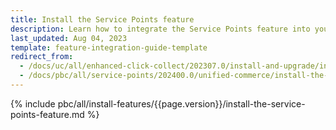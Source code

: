 ```yaml
---
title: Install the Service Points feature
description: Learn how to integrate the Service Points feature into your project
last_updated: Aug 04, 2023
template: feature-integration-guide-template
redirect_from:
  - /docs/uc/all/enhanced-click-collect/202307.0/install-and-upgrade/install-features/install-the-service-points-feature.html
  - /docs/pbc/all/service-points/202400.0/unified-commerce/install-the-service-points-order-management-feature.html
---
```


{% include pbc/all/install-features/{{page.version}}/install-the-service-points-feature.md %} <!-- To edit, see /_includes/pbc/all/install-features/202400.0/install-the-service-points-feature.md -->
